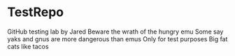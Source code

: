 # TestRepo
GitHub testing lab by Jared
Beware the wrath of the hungry emu
Some say yaks and gnus are more dangerous than emus
Only for test purposes
Big fat cats like tacos